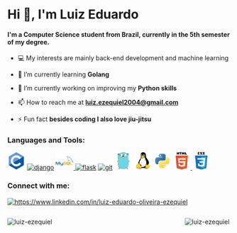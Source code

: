 <h1>Hi 👋, I'm Luiz Eduardo</h1>
<h4>I'm a Computer Science student from Brazil, currently in the 5th semester of my degree. </h4>

- 💻 My interests are mainly back-end development and machine learning

- 🌱 I’m currently learning **Golang**

- 🔭 I’m currently working on improving my **Python skills**

- 📫 How to reach me at **luiz.ezequiel2004@gmail.com**

- ⚡ Fun fact **besides coding I also love jiu-jitsu**

<h3 align="left">Languages and Tools:</h3>
<p align="left"> <a href="https://www.cprogramming.com/" target="_blank" rel="noreferrer"> <img src="https://raw.githubusercontent.com/devicons/devicon/master/icons/c/c-original.svg" alt="c" width="40" height="40"/></a> <a href="https://www.djangoproject.com/" target="_blank" rel="noreferrer"> <img src="https://cdn.worldvectorlogo.com/logos/django.svg" alt="django" width="40" height="40"/></a> 
<a href="https://www.mysql.com/" target="_blank" rel="noreferrer"> <img src="https://raw.githubusercontent.com/devicons/devicon/master/icons/mysql/mysql-original-wordmark.svg" alt="mysql" width="40" height="40"/> </a>
<a href="https://flask.palletsprojects.com/" target="_blank" rel="noreferrer"> <img src="https://www.vectorlogo.zone/logos/pocoo_flask/pocoo_flask-icon.svg" alt="flask" width="40" height="40"/></a> 
<a href="https://git-scm.com/" target="_blank" rel="noreferrer"> <img src="https://www.vectorlogo.zone/logos/git-scm/git-scm-icon.svg" alt="git" width="40" height="40"/></a>
<a href="https://golang.org" target="_blank" rel="noreferrer"> <img src="https://raw.githubusercontent.com/devicons/devicon/master/icons/go/go-original.svg" alt="go" width="40" height="40"/></a> 
<a href="https://www.linux.org/" target="_blank" rel="noreferrer"> <img src="https://raw.githubusercontent.com/devicons/devicon/master/icons/linux/linux-original.svg" alt="linux" width="40" height="40"/></a> 
<a href="https://www.python.org" target="_blank" rel="noreferrer"> <img src="https://raw.githubusercontent.com/devicons/devicon/master/icons/python/python-original.svg" alt="python" width="40" height="40"/></a>
<a href="https://www.w3.org/html/" target="_blank" rel="noreferrer"> <img src="https://raw.githubusercontent.com/devicons/devicon/master/icons/html5/html5-original-wordmark.svg" alt="html5" width="40" height="40"/> </a>
<a href="https://www.w3schools.com/css/" target="_blank" rel="noreferrer"> <img src="https://raw.githubusercontent.com/devicons/devicon/master/icons/css3/css3-original-wordmark.svg" alt="css3" width="40" height="40"/> </a></p>

<h3>Connect with me:</h3>
<p align="left">
<a href="https://linkedin.com/in/https://www.linkedin.com/in/luiz-eduardo-oliveira-ezequiel" target="blank"> <img align="center" src="https://raw.githubusercontent.com/rahuldkjain/github-profile-readme-generator/master/src/images/icons/Social/linked-in-alt.svg" alt="https://www.linkedin.com/in/luiz-eduardo-oliveira-ezequiel" height="30" width="40"/> </a>
</p>
<div style="display: flex; justify-content: space-around;">
  <p><img align="left" src="https://github-readme-stats.vercel.app/api?username=luiz-ezequiel&show_icons=true&theme=gruvbox&locale=en" alt="luiz-ezequiel" width="400"></p>
  <p><img align="right" src="https://github-readme-streak-stats.herokuapp.com/?user=luiz-ezequiel&theme=dark" alt="luiz-ezequiel" width="400"></p>
</div>



